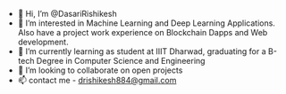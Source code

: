 - 👋 Hi, I’m @DasariRishikesh
- 👀 I’m interested in Machine Learning and Deep Learning Applications. Also have a project work experience on Blockchain Dapps and Web development.
- 🌱 I’m currently learning as student at IIIT Dharwad, graduating for a B-tech Degree in Computer Science and Engineering
- 💞️ I’m looking to collaborate on open projects
- 📫 contact me - drishikesh884@gmail.com

<!---
DasariRishikesh/DasariRishikesh is a ✨ special ✨ repository because its `README.md` (this file) appears on your GitHub profile.
You can click the Preview link to take a look at your changes.
--->

